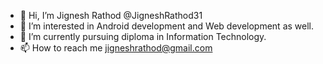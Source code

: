 - 👋 Hi, I’m Jignesh Rathod @JigneshRathod31
- 👀 I’m interested in Android development and Web development as well.
- 🌱 I’m currently pursuing diploma in Information Technology.
- 📫 How to reach me jigneshrathod@gmail.com

<!---
JigneshRathod31/JigneshRathod31 is a ✨ special ✨ repository because its `README.md` (this file) appears on your GitHub profile.
You can click the Preview link to take a look at your changes.
--->
